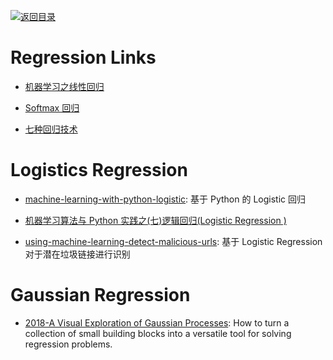 [![返回目录](https://user-images.githubusercontent.com/5803001/38079637-ff0abcf0-3371-11e8-9b76-ad651620afc7.jpg)](https://github.com/wxyyxc1992/Awesome-Links)

# Regression Links

- [机器学习之线性回归 ](http://zhikaizhang.cn/2016/05/16/%E6%9C%BA%E5%99%A8%E5%AD%A6%E4%B9%A0%E4%B9%8B%E7%BA%BF%E6%80%A7%E5%9B%9E%E5%BD%92/)

* [Softmax 回归](http://ufldl.stanford.edu/wiki/index.php/Softmax%E5%9B%9E%E5%BD%92)

* [七种回归技术](http://www.aboutyun.com/thread-14867-1-1.html)

# Logistics Regression

- [machine-learning-with-python-logistic](http://aimotion.blogspot.jp/2011/11/machine-learning-with-python-logistic.html): 基于 Python 的 Logistic 回归

* [机器学习算法与 Python 实践之(七)逻辑回归(Logistic Regression )](http://blog.csdn.net/zouxy09/article/details/20319673)

* [using-machine-learning-detect-malicious-urls](http://fsecurify.com/using-machine-learning-detect-malicious-urls/): 基于 Logistic Regression 对于潜在垃圾链接进行识别

# Gaussian Regression

- [2018-A Visual Exploration of Gaussian Processes](https://www.jgoertler.com/visual-exploration-gaussian-processes/): How to turn a collection of small building blocks into a versatile tool for solving regression problems.
